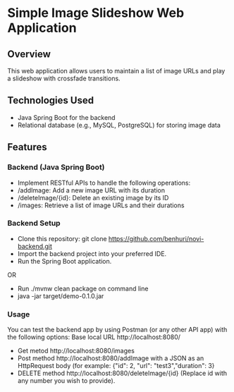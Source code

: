 
# Simple Image Slideshow Web Application
## Overview
This web application allows users to maintain a list of image URLs and play a slideshow with crossfade transitions.

## Technologies Used
- Java Spring Boot for the backend
- Relational database (e.g., MySQL, PostgreSQL) for storing image data

## Features

### Backend (Java Spring Boot)
- Implement RESTful APIs to handle the following operations:
 - /addImage: Add a new image URL with its duration
 - /deleteImage/{id}: Delete an existing image by its ID
 - /images: Retrieve a list of image URLs and their durations

### Backend Setup
- Clone this repository: git clone https://github.com/benhuri/novi-backend.git
- Import the backend project into your preferred IDE.
- Run the Spring Boot application.

OR

- Run ./mvnw clean package on command line
- java -jar target/demo-0.1.0.jar

### Usage
You can test the backend app by using Postman (or any other API app) with the following options:
Base local URL http://localhost:8080/
- Get metod http://localhost:8080/images
- Post method http://localhost:8080/addImage with a JSON as an HttpRequest body (for example: {"id": 2, "url": "test3","duration": 3}
- DELETE method http://localhost:8080/deleteImage/{id} (Replace id with any number you wish to provide).
